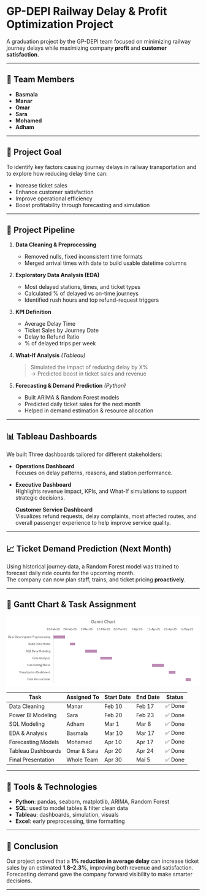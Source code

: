 # GP-DEPI Railway Delay & Profit Optimization Project

A graduation project by the GP-DEPI team focused on minimizing railway journey delays while maximizing company **profit** and **customer satisfaction**.

---

## 👥 Team Members

- **Basmala** 
- **Manar**   
- **Omar**    
- **Sara**    
- **Mohamed** 
- **Adham**   
---

## 🎯 Project Goal

To identify key factors causing journey delays in railway transportation and to explore how reducing delay time can:

- Increase ticket sales  
- Enhance customer satisfaction  
- Improve operational efficiency  
- Boost profitability through forecasting and simulation

---

## 🚀 Project Pipeline

1. **Data Cleaning & Preprocessing**  
   - Removed nulls, fixed inconsistent time formats  
   - Merged arrival times with date to build usable datetime columns

2. **Exploratory Data Analysis (EDA)**  
   - Most delayed stations, times, and ticket types  
   - Calculated % of delayed vs on-time journeys  
   - Identified rush hours and top refund-request triggers

3. **KPI Definition**  
   - Average Delay Time  
   - Ticket Sales by Journey Date  
   - Delay to Refund Ratio  
   - % of delayed trips per week

4. **What-If Analysis** *(Tableau)*  
   > Simulated the impact of reducing delay by X%  
   > → Predicted boost in ticket sales and revenue

5. **Forecasting & Demand Prediction** *(Python)*  
   - Built ARIMA & Random Forest models  
   - Predicted daily ticket sales for the next month  
   - Helped in demand estimation & resource allocation

---

## 📊 Tableau Dashboards

We built Three dashboards tailored for different stakeholders:

- **Operations Dashboard**  
  Focuses on delay patterns, reasons, and station performance.

- **Executive Dashboard**  
  Highlights revenue impact, KPIs, and What-If simulations to support strategic decisions.

  **Customer Service Dashboard**  
  Visualizes refund requests, delay complaints, most affected routes, and overall passenger experience to help improve service quality.

---

## 📈 Ticket Demand Prediction (Next Month)

Using historical journey data, a Random Forest model was trained to forecast daily ride counts for the upcoming month.  
The company can now plan staff, trains, and ticket pricing **proactively**.

---

## 📅 Gantt Chart & Task Assignment

![Gantt Chart](Final/Gannt_Chart.PNG)

| Task                    | Assigned To | Start Date | End Date   | Status     |
|-------------------------|-------------|------------|------------|------------|
| Data Cleaning           | Manar       | Feb 10     | Feb 17     | ✅ Done     |
| Power BI  Modeling      | Sara        | Feb 20     | Feb 23     | ✅ Done     |
| SQL Modeling            | Adham       | Mar 1      | Mar 8      | ✅ Done     |
| EDA & Analysis          | Basmala     | Mar 10     | Mar 17     | ✅ Done     |
| Forecasting Models      | Mohamed     | Apr 10     | Apr 17     | ✅ Done     |
| Tableau Dashboards      | Omar & Sara | Apr 20     | Apr 24     | ✅ Done     |
| Final Presentation      | Whole Team  | Apr 30     | Mai 5      | ✅ Done     |

---

## 🧠 Tools & Technologies

- **Python**: pandas, seaborn, matplotlib, ARIMA, Random Forest  
- **SQL**: used to model tables & filter clean data  
- **Tableau**: dashboards, simulation, visuals  
- **Excel**: early preprocessing, time formatting

---

## 🏁 Conclusion

Our project proved that a **1% reduction in average delay** can increase ticket sales by an estimated **1.8–2.3%**, improving both revenue and satisfaction.  
Forecasting demand gave the company forward visibility to make smarter decisions.

---
